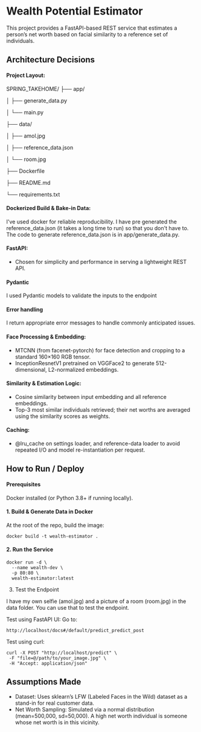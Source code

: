# Wealth Potential Estimator

This project provides a FastAPI-based REST service that estimates a person’s net worth based on facial similarity to a reference set of individuals.

## Architecture Decisions

#### Project Layout:

SPRING_TAKEHOME/
├── app/

│ ├── generate_data.py

│ └── main.py

├── data/

│ ├── amol.jpg

│ ├── reference_data.json

│ └── room.jpg

├── Dockerfile

├── README.md

└── requirements.txt

#### Dockerized Build & Bake-in Data:

I've used docker for reliable reproducibility.
I have pre generated the reference_data.json (it takes a long time to run) so that you don't have to. The code to generate reference_data.json is in app/generate_data.py.

#### FastAPI:

- Chosen for simplicity and performance in serving a lightweight REST API.

#### Pydantic

I used Pydantic models to validate the inputs to the endpoint

#### Error handling

I return appropriate error messages to handle commonly anticipated issues.

#### Face Processing & Embedding:

- MTCNN (from facenet-pytorch) for face detection and cropping to a standard 160×160 RGB tensor.
- InceptionResnetV1 pretrained on VGGFace2 to generate 512-dimensional, L2-normalized embeddings.

#### Similarity & Estimation Logic:

- Cosine similarity between input embedding and all reference embeddings.
- Top-3 most similar individuals retrieved; their net worths are averaged using the similarity scores as weights.

#### Caching:

- @lru_cache on settings loader, and reference-data loader to avoid repeated I/O and model re-instantiation per request.

## How to Run / Deploy

#### Prerequisites

Docker installed (or Python 3.8+ if running locally).

#### 1. Build & Generate Data in Docker

At the root of the repo, build the image:

```
docker build -t wealth-estimator .
```

#### 2. Run the Service

```
docker run -d \
  --name wealth-dev \
  -p 80:80 \
  wealth-estimator:latest
```

3. Test the Endpoint

I have my own selfie (amol.jpg) and a picture of a room (room.jpg) in the data folder. You can use that to test the endpoint.

Test using FastAPI UI:
Go to:

```
http://localhost/docs#/default/predict_predict_post
```

Test using curl:

```
curl -X POST "http://localhost/predict" \
 -F "file=@/path/to/your_image.jpg" \
 -H "Accept: application/json"
```

## Assumptions Made

- Dataset: Uses sklearn’s LFW (Labeled Faces in the Wild) dataset as a stand-in for real customer data.
- Net Worth Sampling: Simulated via a normal distribution (mean=500,000, sd=50,000). A high net worth individual is someone whose net worth is in this vicinity.
